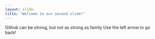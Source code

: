 ```yaml
---
layout: slide
title: "Welcome to our second slide!"
---
```

Github can be strong, but not as strong as family
Use the left arrow to go back!